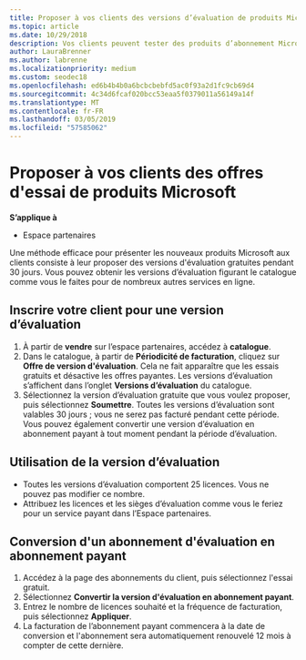 ```yaml
---
title: Proposer à vos clients des versions d’évaluation de produits Microsoft | Espaces partenaires
ms.topic: article
ms.date: 10/29/2018
description: Vos clients peuvent tester des produits d’abonnement Microsoft pendant 30 jours. Vous pouvez vous inscrire pour ces versions d’évaluation dans le catalogue à l’instar de nombreux autres services en ligne.
author: LauraBrenner
ms.author: labrenne
ms.localizationpriority: medium
ms.custom: seodec18
ms.openlocfilehash: ed6b4b4b0a6bcbcbebfd5ac0f93a2d1fc9cb69d4
ms.sourcegitcommit: 4c34d6fcaf020bcc53eaa5f0379011a56149a14f
ms.translationtype: MT
ms.contentlocale: fr-FR
ms.lasthandoff: 03/05/2019
ms.locfileid: "57585062"
---
```

# <a name="offer-your-customers-trials-of-microsoft-products"></a>Proposer à vos clients des offres d'essai de produits Microsoft

**S’applique à**

-  Espace partenaires

Une méthode efficace pour présenter les nouveaux produits Microsoft aux clients consiste à leur proposer des versions d'évaluation gratuites pendant 30 jours. Vous pouvez obtenir les versions d’évaluation figurant le catalogue comme vous le faites pour de nombreux autres services en ligne.  

## <a name="sign-your-customer-up-for-a-trial"></a>Inscrire votre client pour une version d’évaluation

1.  À partir de **vendre** sur l’espace partenaires, accédez à **catalogue**. 
2.  Dans le catalogue, à partir de **Périodicité de facturation**, cliquez sur **Offre de version d'évaluation**. Cela ne fait apparaître que les essais gratuits et désactive les offres payantes. Les versions d’évaluation s’affichent dans l’onglet **Versions d’évaluation** du catalogue.
3.  Sélectionnez la version d’évaluation gratuite que vous voulez proposer, puis sélectionnez **Soumettre**. Toutes les versions d’évaluation sont valables 30 jours ; vous ne serez pas facturé pendant cette période. Vous pouvez également convertir une version d’évaluation en abonnement payant à tout moment pendant la période d’évaluation.

## <a name="using-the-trial"></a>Utilisation de la version d’évaluation

- Toutes les versions d’évaluation comportent 25 licences. Vous ne pouvez pas modifier ce nombre.
- Attribuez les licences et les sièges d’évaluation comme vous le feriez pour un service payant dans l’Espace partenaires.

## <a name="converting-a-trial-to-a-paid-subscription"></a>Conversion d'un abonnement d'évaluation en abonnement payant

1.  Accédez à la page des abonnements du client, puis sélectionnez l'essai gratuit.
2.  Sélectionnez **Convertir la version d'évaluation en abonnement payant**.
3.  Entrez le nombre de licences souhaité et la fréquence de facturation, puis sélectionnez **Appliquer**.
4.  La facturation de l’abonnement payant commencera à la date de conversion et l'abonnement sera automatiquement renouvelé 12 mois à compter de cette dernière. 

